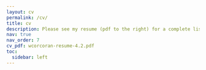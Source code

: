 ```yaml
---
layout: cv
permalink: /cv/
title: cv
description: Please see my resume (pdf to the right) for a complete list of experiences, projects, and skills!
nav: true
nav_order: 7
cv_pdf: wcorcoran-resume-4.2.pdf
toc:
  sidebar: left
---
```


